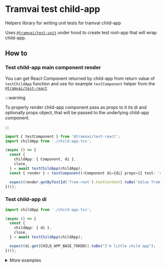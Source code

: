 # Tramvai test child-app

Helpers library for writing unit tests for tramvai child-app

Uses [`@tramvai/test-unit`](./unit.md) under hood to create test root-app that will wrap child-app.

## How to

### Test child-app main component render

You can get React Component returned by child-app from return value of `testChildApp` function and use for example `testComponent` helper from the [`@tramvai/test-react`](./react.md)

:::warning

To properly render child-app component pass as props to it its di and optionally props object, that will be passed to the underlying child-app component.

:::

```ts
import { testComponent } from '@tramvai/test-react';
import childApp from './child-app.tsx';

(async () => {
  const {
    childApp: { Component, di },
    close,
  } = await testChildApp(childApp);
  const { render } = testComponent(<Component di={di} props={{ test: 'abc' }} />);

  expect(render.getByTestId('from-root').textContent).toBe('Value from Root: abc');
})();
```

### Test child-app di

```ts
import childApp from './child-app.tsx';

(async () => {
  const {
    childApp: { di },
    close,
  } = await testChildApp(childApp);

  expect(di.get(CHILD_APP_BASE_TOKEN)).toBe("I'm little child app");
})();
```

<p>
<details>
<summary>More examples</summary>

@inline src/testChildApp.spec.tsx

</details>
</p>
